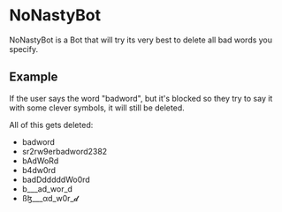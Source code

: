 # NoNastyBot

NoNastyBot is a Bot that will try its very best to delete all bad words you specify.

## Example

If the user says the word "badword", but it's blocked so they try to say it with some clever symbols, it will still be deleted.

All of this gets deleted:
- badword
- sr2rw9erbadword2382
- bAdWoRd
- b4dw0rd
- badDdddddWo0rd
- b___ad_wor_d
- ßɮ___αd_w0r_𝓭